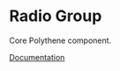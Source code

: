# Radio Group

Core Polythene component.

[Documentation](https://github.com/ArthurClemens/polythene/tree/master/docs/components/radio-group.md)
